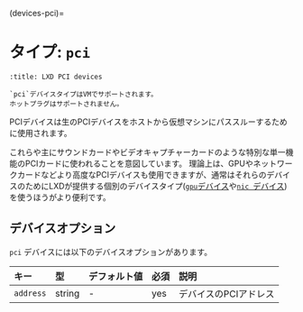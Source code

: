 (devices-pci)=
# タイプ: `pci`

```{youtube} https://www.youtube.com/watch?v=h3DZXbmsZHg
:title: LXD PCI devices
```

```{note}
`pci`デバイスタイプはVMでサポートされます。
ホットプラグはサポートされません。
```

PCIデバイスは生のPCIデバイスをホストから仮想マシンにパススルーするために使用されます。

これらや主にサウンドカードやビデオキャプチャーカードのような特別な単一機能のPCIカードに使われることを意図しています。
理論上は、GPUやネットワークカードなどより高度なPCIデバイスも使用できますが、通常はそれらのデバイスのためにLXDが提供する個別のデバイスタイプ([`gpu`デバイス](devices-gpu)や[`nic
`デバイス](devices-nic))を使うほうがより便利です。

## デバイスオプション

`pci` デバイスには以下のデバイスオプションがあります。

キー      | 型     | デフォルト値 | 必須 | 説明
:--       | :--    | :--          | :--  | :--
`address` | string | -            | yes  | デバイスのPCIアドレス
